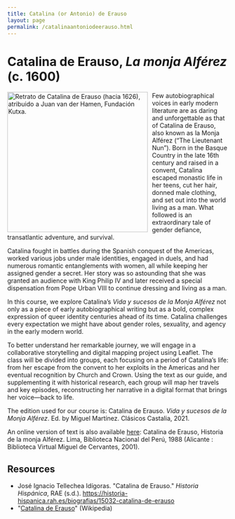 ```yaml
---
title: Catalina (or Antonio) de Erauso
layout: page
permalink: /catalinaantoniodeerauso.html
---
```

# Catalina de Erauso, *La monja Alférez* (c. 1600)
<img src="https://upload.wikimedia.org/wikipedia/commons/9/9f/Catalina_de_Erauso.jpg" alt="Retrato de Catalina de Erauso (hacia 1626), atribuido a Juan van der Hamen, Fundación Kutxa." style="width:320px; float:left;  margin-right:10px">

Few autobiographical voices in early modern literature are as daring and unforgettable as that of Catalina de Erauso, also known as la Monja Alférez (“The Lieutenant Nun”). Born in the Basque Country in the late 16th century and raised in a convent, Catalina escaped monastic life in her teens, cut her hair, donned male clothing, and set out into the world living as a man. What followed is an extraordinary tale of gender defiance, transatlantic adventure, and survival.

Catalina fought in battles during the Spanish conquest of the Americas, worked various jobs under male identities, engaged in duels, and had numerous romantic entanglements with women, all while keeping her assigned gender a secret. Her story was so astounding that she was granted an audience with King Philip IV and later received a special dispensation from Pope Urban VIII to continue dressing and living as a man.

In this course, we explore Catalina’s *Vida y sucesos de la Monja Alférez* not only as a piece of early autobiographical writing but as a bold, complex expression of queer identity centuries ahead of its time. Catalina challenges every expectation we might have about gender roles, sexuality, and agency in the early modern world.

To better understand her remarkable journey, we will engage in a collaborative storytelling and digital mapping project using Leaflet. The class will be divided into groups, each focusing on a period of Catalina’s life: from her escape from the convent to her exploits in the Americas and her eventual recognition by Church and Crown. Using the text as our guide, and supplementing it with historical research, each group will map her travels and key episodes, reconstructing her narrative in a digital format that brings her voice—back to life.

The edition used for our course is: Catalina de Erauso. *Vida y sucesos de la Monja Alférez*. Ed. by Miguel Martínez. Clásicos Castalia, 2021. 

An online version of text is also available [here](https://www.cervantesvirtual.com/obra/historia-de-la-monja-alferez/): Catalina de Erauso, Historia de la monja Alférez. Lima, Biblioteca Nacional del Perú, 1988 (Alicante : Biblioteca Virtual Miguel de Cervantes, 2001). 

## Resources 

- José Ignacio Tellechea Idígoras. "Catalina de Erauso." *Historia Hispánica*, RAE (s.d.). <https://historia-hispanica.rah.es/biografias/15032-catalina-de-erauso>
- "[Catalina de Erauso](https://es.wikipedia.org/wiki/Catalina_de_Erauso)" (Wikipedia)

